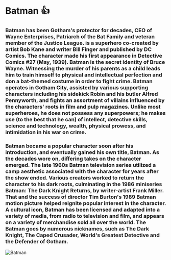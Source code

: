 # Batman :+1:
### Batman has been Gotham's protector for decades, CEO of Wayne Enterprises, Patriarch of the Bat Family and veteran member of the Justice League. is a superhero co-created by artist Bob Kane and writer Bill Finger and published by DC Comics. The character made his first appearance in Detective Comics #27 (May, 1939). Batman is the secret identity of Bruce Wayne. Witnessing the murder of his parents as a child leads him to train himself to physical and intellectual perfection and don a bat-themed costume in order to fight crime. Batman operates in Gotham City, assisted by various supporting characters including his sidekick Robin and his butler Alfred Pennyworth, and fights an assortment of villains influenced by the characters' roots in film and pulp magazines. Unlike most superheroes, he does not possess any superpowers; he makes use (to the best that he can) of intellect, detective skills, science and technology, wealth, physical prowess, and intimidation in his war on crime.

### Batman became a popular character soon after his introduction, and eventually gained his own title, Batman. As the decades wore on, differing takes on the character emerged. The late 1960s Batman television series utilized a camp aesthetic associated with the character for years after the show ended. Various creators worked to return the character to his dark roots, culminating in the 1986 miniseries Batman: The Dark Knight Returns, by writer-artist Frank Miller. That and the success of director Tim Burton's 1989 Batman motion picture helped reignite popular interest in the character. A cultural icon, Batman has been licensed and adapted into a variety of media, from radio to television and film, and appears on a variety of merchandise sold all over the world. The Batman goes by numerous nicknames, such as The Dark Knight, The Caped Crusader, World's Greatest Detective and the Defender of Gotham.
![Batman](https://vignette.wikia.nocookie.net/batman/images/7/72/Detective_Comics_Vol_2-19_Cover-1_Teaser.jpg/revision/latest/scale-to-width-down/320?cb=20130116215324)

